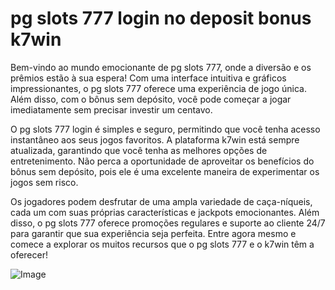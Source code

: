 # pg slots 777 login no deposit bonus k7win

Bem-vindo ao mundo emocionante de pg slots 777, onde a diversão e os prêmios estão à sua espera! Com uma interface intuitiva e gráficos impressionantes, o pg slots 777 oferece uma experiência de jogo única. Além disso, com o bônus sem depósito, você pode começar a jogar imediatamente sem precisar investir um centavo.

O pg slots 777 login é simples e seguro, permitindo que você tenha acesso instantâneo aos seus jogos favoritos. A plataforma k7win está sempre atualizada, garantindo que você tenha as melhores opções de entretenimento. Não perca a oportunidade de aproveitar os benefícios do bônus sem depósito, pois ele é uma excelente maneira de experimentar os jogos sem risco.

Os jogadores podem desfrutar de uma ampla variedade de caça-níqueis, cada um com suas próprias características e jackpots emocionantes. Além disso, o pg slots 777 oferece promoções regulares e suporte ao cliente 24/7 para garantir que sua experiência seja perfeita. Entre agora mesmo e comece a explorar os muitos recursos que o pg slots 777 e o k7win têm a oferecer!

![Image](https://github.com/user-attachments/assets/b9de9dee-b60e-46a0-9e49-3c6ca594ed6f)